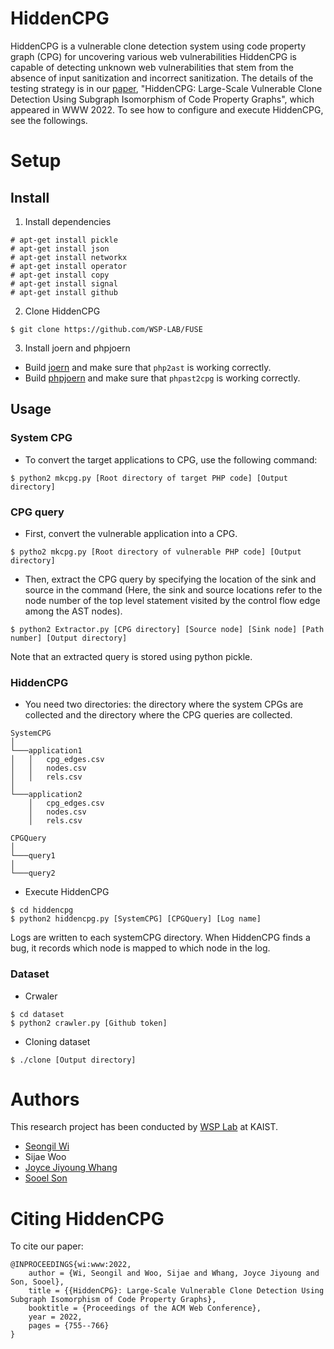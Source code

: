# HiddenCPG

HiddenCPG is a vulnerable clone detection system using code property graph
(CPG) for uncovering various web vulnerabilities HiddenCPG is capable of
detecting unknown web vulnerabilities that stem from the absence of input
sanitization and incorrect sanitization.  The details of the testing strategy
is in our [paper](https://dl.acm.org/doi/pdf/10.1145/3485447.3512235),
"HiddenCPG: Large-Scale Vulnerable Clone Detection Using Subgraph Isomorphism
of Code Property Graphs", which appeared in WWW 2022. To see how to configure
and execute HiddenCPG, see the followings.

# Setup
## Install

1. Install dependencies
```
# apt-get install pickle
# apt-get install json
# apt-get install networkx
# apt-get install operator
# apt-get install copy
# apt-get install signal
# apt-get install github
```

2. Clone HiddenCPG
```
$ git clone https://github.com/WSP-LAB/FUSE
```

3. Install joern and phpjoern

* Build [joern](joern) and make sure that `php2ast` is working correctly.
* Build [phpjoern](phpjoern) and make sure that `phpast2cpg` is working correctly.

## Usage
### System CPG

* To convert the target applications to CPG, use the following command:
```
$ python2 mkcpg.py [Root directory of target PHP code] [Output directory]
```

### CPG query

* First, convert the vulnerable application into a CPG.

```
$ pytho2 mkcpg.py [Root directory of vulnerable PHP code] [Output directory]
```

* Then, extract the CPG query by specifying the location of the sink and source
in the command (Here, the sink and source locations refer to the node number of
the top level statement visited by the control flow edge among the AST nodes).

```
$ python2 Extractor.py [CPG directory] [Source node] [Sink node] [Path number] [Output directory]
```

Note that an extracted query is stored using python pickle.

### HiddenCPG

* You need two directories: the directory where the system
CPGs are collected and the directory where the CPG queries are collected.

```
SystemCPG
│
└───application1
│   │   cpg_edges.csv
│   │   nodes.csv
│   │   rels.csv
│
└───application2
    │   cpg_edges.csv
    │   nodes.csv
    │   rels.csv

CPGQuery
│
└───query1
│
└───query2
```

* Execute HiddenCPG

```
$ cd hiddencpg
$ python2 hiddencpg.py [SystemCPG] [CPGQuery] [Log name]
```

Logs are written to each systemCPG directory. When HiddenCPG finds a bug, it
records which node is mapped to which node in the log.

### Dataset

* Crwaler

```
$ cd dataset
$ python2 crawler.py [Github token]
```

* Cloning dataset

```
$ ./clone [Output directory]
```


# Authors

This research project has been conducted by [WSP Lab](https://wsp-lab.github.io) at KAIST.

* [Seongil Wi](https://seongil-wi.github.io/)
* Sijae Woo
* [Joyce Jiyoung Whang](https://bdi-lab.kaist.ac.kr/g5/theme/big/page/professor.php)
* [Sooel Son](https://sites.google.com/site/ssonkaist/home)

# Citing HiddenCPG
To cite our paper:
```
@INPROCEEDINGS{wi:www:2022,
    author = {Wi, Seongil and Woo, Sijae and Whang, Joyce Jiyoung and Son, Sooel},
    title = {{HiddenCPG}: Large-Scale Vulnerable Clone Detection Using Subgraph Isomorphism of Code Property Graphs},
    booktitle = {Proceedings of the ACM Web Conference},
    year = 2022,
    pages = {755--766}
}
```



